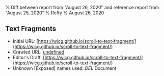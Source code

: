 % Diff between report from "August 26, 2020" and reference report from "August 25, 2020"
% Reffy
% August 26, 2020

## Text Fragments

- Initial URL: [https://wicg.github.io/scroll-to-text-fragment/](https://wicg.github.io/scroll-to-text-fragment/)
- Crawled URL: [undefined](undefined)
- Editor's Draft: [https://wicg.github.io/scroll-to-text-fragment/](https://wicg.github.io/scroll-to-text-fragment/)
- Unknown [Exposed] names used: *DEL* Document


